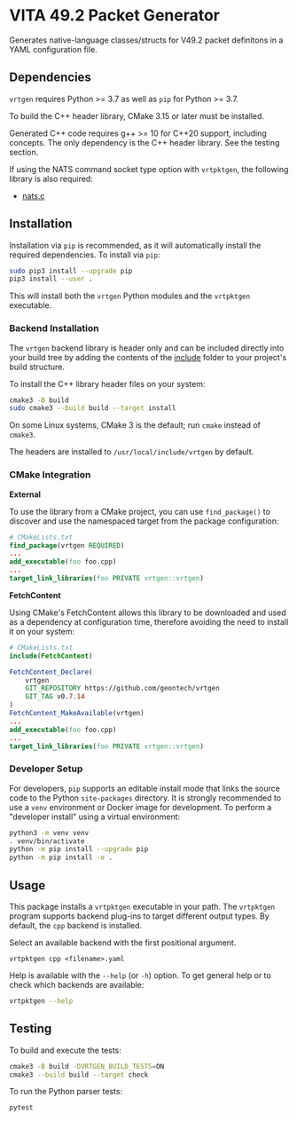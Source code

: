 # VITA 49.2 Packet Generator

Generates native-language classes/structs for V49.2 packet definitons in a YAML configuration file.

## Dependencies

`vrtgen` requires Python >= 3.7 as well as `pip` for Python >= 3.7.

To build the C++ header library, CMake 3.15 or later must be installed.

Generated C++ code requires g++ >= 10 for C++20 support, including concepts.
The only dependency is the C++ header library.
See the testing section.

If using the NATS command socket type option with `vrtpktgen`, the following library is also
required:

- [nats.c](https://github.com/nats-io/nats.c)

## Installation

Installation via `pip` is recommended, as it will automatically install the required dependencies.
To install via `pip`:

```sh
sudo pip3 install --upgrade pip
pip3 install --user .
```

This will install both the `vrtgen` Python modules and the `vrtpktgen` executable.

### Backend Installation

The `vrtgen` backend library is header only and can be included directly into your build tree
by adding the contents of the [include](include) folder to your project's build structure.

To install the C++ library header files on your system:

```sh
cmake3 -B build
sudo cmake3 --build build --target install
```

On some Linux systems, CMake 3 is the default; run `cmake` instead of `cmake3`.

The headers are installed to `/usr/local/include/vrtgen` by default.

### CMake Integration

**External**

To use the library from a CMake project, you can use `find_package()` to discover and use the
namespaced target from the package configuration:

```cmake
# CMakeLists.txt
find_package(vrtgen REQUIRED)
...
add_executable(foo foo.cpp)
...
target_link_libraries(foo PRIVATE vrtgen::vrtgen)
```

**FetchContent**

Using CMake's FetchContent allows this library to be downloaded and used as a dependency at
configuration time, therefore avoiding the need to install it on your system:

```cmake
# CMakeLists.txt
include(FetchContent)

FetchContent_Declare(
    vrtgen
    GIT_REPOSITORY https://github.com/geontech/vrtgen
    GIT_TAG v0.7.14
)
FetchContent_MakeAvailable(vrtgen)
...
add_executable(foo foo.cpp)
...
target_link_libraries(foo PRIVATE vrtgen::vrtgen)
```

### Developer Setup

For developers, `pip` supports an editable install mode that links the source code to the Python
`site-packages` directory.
It is strongly recommended to use a `venv` environment or Docker image for development.
To perform a "developer install" using a virtual environment:

```sh
python3 -m venv venv
. venv/bin/activate
python -m pip install --upgrade pip
python -m pip install -e .
```

## Usage

This package installs a `vrtpktgen` executable in your path.
The `vrtpktgen` program supports backend plug-ins to target different output types.
By default, the `cpp` backend is installed.

Select an available backend with the first positional argument.

```
vrtpktgen cpp <filename>.yaml
```

Help is available with the `--help` (or `-h`) option.
To get general help or to check which backends are available:

```sh
vrtpktgen --help
```

## Testing

To build and execute the tests:

```sh
cmake3 -B build -DVRTGEN_BUILD_TESTS=ON
cmake3 --build build --target check
```

To run the Python parser tests:

```sh
pytest
```
